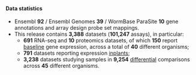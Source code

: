 #### Data statistics

- Ensembl **92** / Ensembl Genomes **39** / WormBase ParaSite **10** gene annotations and array design probe set mappings.
- This release contains **3,388** datasets (**101,247** assays), in particular:
    - **691** RNA-seq and **10** proteomics datasets, of which **150** report [baseline](https://www.ebi.ac.uk/gxa/baseline/experiments) gene expression, across a total of **40** different organisms;
    - **791** datasets reporting expression [inplants](https://www.ebi.ac.uk/gxa/plant/experiments);
    - **3,238** datasets studying samples in **9,254** [differential](https://www.ebi.ac.uk/gxa/help/index.html#differential-experiment) comparisons across **45** different organisms.
